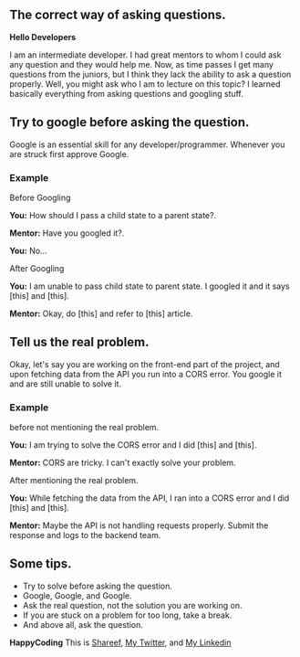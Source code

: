 ## The correct way of asking questions.

**Hello Developers**

I am an intermediate developer. I had great mentors to whom I could ask any question and they would help me. Now, as time passes I get many questions from the juniors, but I think they lack the ability to ask a question properly. Well, you might ask who I am to lecture on this topic? I learned basically everything from asking questions and googling stuff.

## Try to google before asking the question.
Google is an essential skill for any developer/programmer. Whenever you are struck first approve Google.
### Example
Before Googling

**You:** How should I pass a child state to a parent state?.

**Mentor:** Have you googled it?.

**You:** No...

After Googling

**You:** I am unable to pass child state to parent state. I googled it and it says [this] and [this].  

**Mentor:** Okay, do [this] and refer to [this] article.

## Tell us the real problem.

Okay, let's say you are working on the front-end part of the project, and upon fetching data from the API you run into a CORS error. You google it and are still unable to solve it.

### Example

before not mentioning the real problem.

**You:** I am trying to solve the CORS error and I did [this] and [this].

**Mentor:** CORS are tricky. I can't exactly solve your problem.

After mentioning the real problem.

**You:** While fetching the data from the API, I ran into a CORS error and I did [this] and [this].

**Mentor:** Maybe the API is not handling requests properly. Submit the response and logs to the backend team.

## Some tips.
- Try to solve before asking the question.
- Google, Google, and Google.
- Ask the real question, not the solution you are working on.
- If you are stuck on a problem for too long, take a break.
- And above all, ask the question.

**HappyCoding**
This is [Shareef](https://shareef.hashnode.dev/),
[My Twitter](https://twitter.com/shareefBhai99), and [My Linkedin](https://www.linkedin.com/in/nadeem-shareef-7a8394182/)

